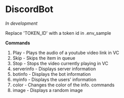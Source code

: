 # DiscordBot
 *In development*
 
Replace 'TOKEN_ID' with a token id in .env_sample

**Commands**
1. Play - Plays the audio of a youtube video link in VC
2. Skip - Skips the item in queue
3. Stop - Stops the video currently playing in VC
4. serverinfo - Displays server information
5. botinfo - Displays the bot information
6. myinfo - Displays the users' information
7. color - Changes the color of the info. commands
8. image - Displays a random image 

